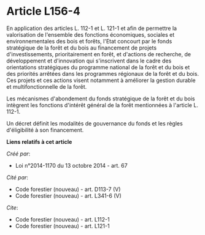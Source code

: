 # Article L156-4

En application des articles L. 112-1 et L. 121-1 et afin de permettre la valorisation de l'ensemble des fonctions
économiques, sociales et environnementales des bois et forêts, l'Etat concourt par le fonds stratégique de la forêt et du
bois au financement de projets d'investissements, prioritairement en forêt, et d'actions de recherche, de développement et
d'innovation qui s'inscrivent dans le cadre des orientations stratégiques du programme national de la forêt et du bois et des
priorités arrêtées dans les programmes régionaux de la forêt et du bois. Ces projets et ces actions visent notamment à
améliorer la gestion durable et multifonctionnelle de la forêt.

Les mécanismes d'abondement du fonds stratégique de la forêt et du bois intègrent les fonctions d'intérêt général de la forêt
mentionnées à l'article L. 112-1.

Un décret définit les modalités de gouvernance du fonds et les règles d'éligibilité à son financement.

**Liens relatifs à cet article**

_Créé par_:

  - Loi n°2014-1170 du 13 octobre 2014 - art. 67

_Cité par_:

  - Code forestier (nouveau) - art. D113-7 (V)
  - Code forestier (nouveau) - art. L341-6 (V)

_Cite_:

  - Code forestier (nouveau) - art. L112-1
  - Code forestier (nouveau) - art. L121-1
